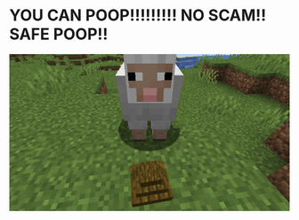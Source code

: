 # YOU CAN POOP!!!!!!!!! NO SCAM!! SAFE POOP!! 
![real poop!!!!](youcanpoop.png "Yuo can Poop frfrfrfr")